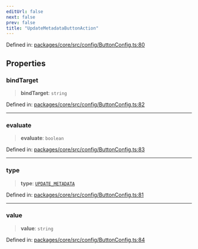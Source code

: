 ```yaml
---
editUrl: false
next: false
prev: false
title: "UpdateMetadataButtonAction"
---
```


Defined in: [packages/core/src/config/ButtonConfig.ts:80](https://github.com/mProjectsCode/obsidian-meta-bind-plugin/blob/563ae7213e1de72cfcc12505f0ad569434535dc5/packages/core/src/config/ButtonConfig.ts#L80)

## Properties

### bindTarget

> **bindTarget**: `string`

Defined in: [packages/core/src/config/ButtonConfig.ts:82](https://github.com/mProjectsCode/obsidian-meta-bind-plugin/blob/563ae7213e1de72cfcc12505f0ad569434535dc5/packages/core/src/config/ButtonConfig.ts#L82)

***

### evaluate

> **evaluate**: `boolean`

Defined in: [packages/core/src/config/ButtonConfig.ts:83](https://github.com/mProjectsCode/obsidian-meta-bind-plugin/blob/563ae7213e1de72cfcc12505f0ad569434535dc5/packages/core/src/config/ButtonConfig.ts#L83)

***

### type

> **type**: [`UPDATE_METADATA`](/obsidian-meta-bind-plugin-docs/api/enumerations/buttonactiontype/#update_metadata)

Defined in: [packages/core/src/config/ButtonConfig.ts:81](https://github.com/mProjectsCode/obsidian-meta-bind-plugin/blob/563ae7213e1de72cfcc12505f0ad569434535dc5/packages/core/src/config/ButtonConfig.ts#L81)

***

### value

> **value**: `string`

Defined in: [packages/core/src/config/ButtonConfig.ts:84](https://github.com/mProjectsCode/obsidian-meta-bind-plugin/blob/563ae7213e1de72cfcc12505f0ad569434535dc5/packages/core/src/config/ButtonConfig.ts#L84)
